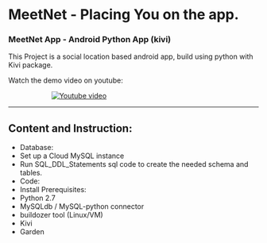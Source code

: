 # MeetNet - Placing You on the app.
### MeetNet App - Android Python App (kivi)

This Project is a social location based android app, build using python with Kivi package.

Watch the demo video on youtube:


&nbsp;&nbsp;&nbsp;&nbsp;&nbsp;&nbsp;&nbsp;&nbsp;&nbsp;&nbsp;&nbsp;&nbsp;&nbsp;&nbsp;&nbsp;&nbsp;&nbsp;&nbsp;&nbsp;&nbsp;&nbsp;
[![Youtube video](http://img.youtube.com/vi/NPrxFyA1Ew8/0.jpg)](http://www.youtube.com/watch?v=NPrxFyA1Ew8 "MeetNet")

<hr>

## Content and Instruction:
* Database:
 * Set up a Cloud MySQL instance
 * Run SQL_DDL_Statements sql code to create the needed schema and tables.
* Code:
 * Install Prerequisites:
  * Python 2.7
  * MySQLdb / MySQL-python connector
  * buildozer tool (Linux/VM)
  * Kivi
  * Garden
 
